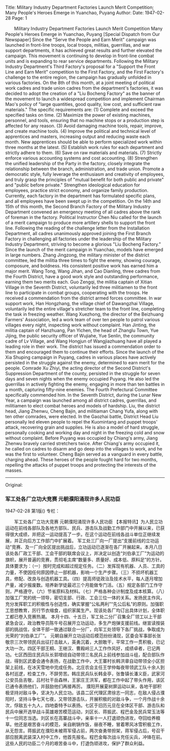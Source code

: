 Title: Military Industry Department Factories Launch Merit Competition; Many People's Heroes Emerge in Yuanchao, Puyang
Author:
Date: 1947-02-28
Page: 1

　　Military Industry Department Factories Launch Merit Competition
    Many People's Heroes Emerge in Yuanchao, Puyang
    [Special Dispatch from Our Newspaper] Since the "Serve the People and Earn Merit" campaign was launched in front-line troops, local troops, militias, guerrillas, and war support departments, it has achieved great results and further elevated the campaign. This movement is continuing to develop in front-line combat units and is expanding to rear service departments.
    Following the Military Industry Department's Third Factory's proposal for a "Support the Front Line and Earn Merit" competition to the First Factory, and the First Factory's challenge to the entire region, the campaign has gradually unfolded in various factories. On the 8th of this month, at a joint meeting of political work cadres and trade union cadres from the department's factories, it was decided to adopt the creation of a "Liu Bocheng Factory" as the banner of the movement to launch a widespread competition and implement Chairman Mao's policy of "large quantities, good quality, low cost, and sufficient raw materials." The specific requirements are: (1) Complete and exceed the specified tasks on time. (2) Maximize the power of existing machines, personnel, and tools, ensuring that no machine stops or a production step is affected for any reason. (3) Avoid damaging machine tools, repair, improve, and create machine tools. (4) Improve the political and technical level of apprentices and masters, increasing output and reducing waste each month. New apprentices should be able to perform specialized work within three months at the latest. (5) Establish work rules for each department and strictly adhere to them. (6) Save on raw materials and materials. (7) Strictly enforce various accounting systems and cost accounting. (8) Strengthen the unified leadership of the Party in the factory, closely integrate the relationship between the branch, administration, and trade union. Promote a democratic style, fully leverage the enthusiasm and creativity of employees, and truly grasp the principles of "mutual benefit for both public and private" and "public before private." Strengthen ideological education for employees, practice strict economy, and organize family production. Currently, each factory in the department has formulated specific plans, and all employees have been swept up in the competition.
    On the 14th and 15th of this month, the Second Branch Factory of the Military Industry Department convened an emergency meeting of all cadres above the rank of foreman in the factory. Political Instructor Chen Niu called for the launch of a merit campaign to produce more artillery shells to support the front line. Following the reading of the challenge letter from the Installation Department, all cadres unanimously approved joining the First Branch Factory in challenging all factories under the leadership of the Military Industry Department, striving to become a glorious "Liu Bocheng Factory."
    Since the launch of the merit campaign in Yuanchao, models have emerged in large numbers. Zhang Jingzong, the military minister of the district committee, led the militia three times to fight the enemy, showing courage, composure, and boldness. His consistent positive work has earned him a major merit. Wang Tong, Wang Jihan, and Cao Dianling, three cadres from the Fourth District, have a good work style and outstanding performance, earning them two merits each. Guo Zengqi, the militia captain of Xitian Village in the Seventh District, voluntarily led three militiamen to the front line to participate in combat groups, cooperating with the troops. He received a commendation from the district armed forces committee. In war support work, Han Hongzhang, the village chief of Dawangzhai Village, voluntarily led the entire village's stretcher team to the front line, completing the task in freezing weather. Wang Xuezhong, the director of the Beizhuang Farmers' Association, led a work team of over ten people to patrol various villages every night, inspecting work without complaint. Han Jinting, the militia captain of Hanzhuang, Pan Yichen, the head of Zhanglu Town, Yue Jijing, the public security officer of Wujiahe, Yue Senlin, the community cadre of Lv Village, and Wang Hongjun of Wangjiazhuang have all played a leading role in their work. The district has issued a commendation order to them and encouraged them to continue their efforts.
    Since the launch of the Xia Shuping campaign in Puyang, cadres in various places have actively persisted in the struggle against the enemy, determined to earn merit for the people. Comrade Xu Zhiyi, the acting director of the Second District's Suppression Department of the county, persisted in the struggle for seven days and seven nights when the enemy occupied Puyang. He also led the guerrillas in actively fighting the enemy, engaging in more than ten battles in a month, capturing fifty-nine enemies. The Fourth Prefectural Committee specifically commended him. In the Seventh District, during the Lunar New Year, a campaign was launched among all district cadres, guerrillas, and militiamen to elect combat heroes and models of hardship. Liu, the district head, Jiang Zhenwu, Cheng Bajin, and militiaman Chang Yufa, along with ten other comrades, were elected. In the Gaozhai battle, District Head Liu personally led eleven people to repel the Kuomintang and puppet troops' attack, recovering grain and supplies. He is also a model of hard struggle, personally cooking and working day and night in the freezing cold and snow without complaint. Before Puyang was occupied by Chiang's army, Jiang Zhenwu bravely carried stretchers twice. After Chiang's army occupied it, he called on cadres to disarm and go deep into the villages to work, and he was the first to volunteer. Cheng Bajin served as a vanguard in every battle, charging ahead. These heroes of the people fought hard for two months, repelling the attacks of puppet troops and protecting the interests of the masses.



<hr /> 

Original: 


### 军工处各厂立功大竞赛  元朝濮阳涌现许多人民功臣

1947-02-28
第1版()
专栏：

　　军工处各厂立功大竞赛
    元朝濮阳涌现许多人民功臣
    【本报特讯】为人民立功运动在前线各部队及各地方部队、民兵、游击队及战勤工作部门中开展以来，已获得很大成绩，并把这一运动提高了一步。在这个运动在前线各战斗单位正继续发展，并正向后方工作部门中扩展着。
    军工处三厂向一厂提出“支援前线的立功运动”竞赛、及一厂向全区提出挑战后，立功运动已逐渐在各厂开展起来。本月八日该处各厂政工干部、工会干部的联席会议上，并决定以创造“刘伯承工厂”为运动的旗帜，展开普遍的竞赛，贯彻毛主席“数量多、质量好、成本低、原料足”的方针。具体要求为：（一）按时完成和超过规定任务。（二）发挥现有机器、人员、工具的力量，不使因任何原因停止一部机器，影响一个生产步骤。（三）不损坏机器工具，修配、改良与创造机器工具。（四）提高师徒政治及技术水平，每人逐月增加产量，减少报废数。培养新学徒最迟三个月能做专门活。（五）规定各部门工作守则，严格遵守。（六）节省原料及材料。（七）严格各种会计制度及成本核算。（八）加强工厂党的统一领导，密切支部、行政、工会三位一体的关系。发扬民主作风，充分发挥职工的积极性与创造性，确实掌握“公私两利”“先公后私”的原则。加强职工思想教育，厉行节衣缩食，组织家属生产。现该处各厂均订出具体计划，全体职工都已卷入竞赛热潮。
    本月十四、十五日，军工处二分厂召集全厂领工以上干部紧急会议，政治教导员陈牛号召展开立功运动，多生产炮弹支援前线。继宣读按装部的挑战信，全体干部一致通过联合一分厂，向军工处领导下各厂挑战，争取成为光荣的“刘伯承工厂”。
    元朝自展开立功运动后模范纷纷涌现，区委会军事部长张敬宗三次带领民兵出征打击敌人，英勇沉着，大胆敢干，平常工作一贯积极，已记大功一次。四区干部王桐、王继汉、曹殿岭三人工作作风好，成绩卓者，已记两功。七区西田庄民兵队长郭增歧自动带领三名民兵上前线参加战斗组，配合部队作战，得到区武委会通令表扬，在战勤工作中，大王寨村长韩洪章自动带领全小区担架上前线，在冰天雪地中完成任务。北庄农会主任王学仲每夜带领武工队十余人到各村巡逻，检查工作，不辞劳苦。韩庄民兵队长韩金亭，张鲁镇长潘义臣，武家河公安员岳吉敬，吕村社干岳森林，王家庄王洪军，都在工作中起了带头作用，该区已通令表扬他们，并鼓励他们再接再厉。
    濮阳开展夏树屏运动以来，各地干部积极坚持对敌斗争，坚决为人民立功。该县二区代理区肃徐志一同志，在敌人侵占濮阳时，坚持斗争七天七夜，又带领游击队，开展积极的对敌斗争，一个月作战十余次，俘敌五十九人，四地委特予以表扬。七区于旧历元旦在全体区干部、游击队和民兵中展开选举战斗英雄艰苦模范运动，刘区长、蒋振武、程巴金及民兵常玉法等十一位同志当选。刘区长在高寨战斗中，亲率十一人打退顽伪进攻，夺回给养粮草。他还是艰苦奋斗的模范，亲自刷锅作饭，昼夜不睡，冒着寒风冰雪积极工作，从无怨言。蒋振武在濮阳未被蒋军侵占前，两次奋勇带担架，蒋军侵占后，号召干部应脱离武装深入村中工作，他首先报名。程巴金每次战斗充任尖兵，冲锋在前。这些人民的功臣二个月的艰苦奋斗中，打退伪顽进攻，保护了群众利益。
